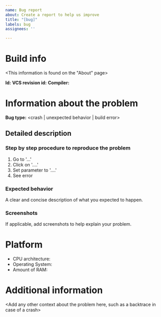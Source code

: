 ```yaml
---
name: Bug report
about: Create a report to help us improve
title: "[bug]"
labels: bug
assignees: ''

---
```


# Build info
<This information is found on the "About" page>

__Id:__
__VCS revision id:__
__Compiler:__

# Information about the problem

__Bug type:__ <crash | unexpected behavior | build error>

## Detailed description

<A clear and concise description of the problem>

### Step by step procedure to reproduce the problem
1. Go to '...'
2. Click on '....'
3. Set parameter to '....'
4. See error

### Expected behavior
A clear and concise description of what you expected to happen.

### Screenshots
If applicable, add screenshots to help explain your problem.

# Platform
 - CPU architecture:
 - Operating System:
 - Amount of RAM:

# Additional information
<Add any other context about the problem here, such as a backtrace in case of a crash>
